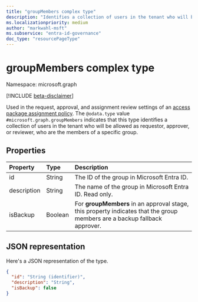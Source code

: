 ```yaml
---
title: "groupMembers complex type"
description: "Identifies a collection of users in the tenant who will be allowed as requestor, approver, or reviewer."
ms.localizationpriority: medium
author: "markwahl-msft"
ms.subservice: "entra-id-governance"
doc_type: "resourcePageType"
---
```


# groupMembers complex type

Namespace: microsoft.graph

[!INCLUDE [beta-disclaimer](../../includes/beta-disclaimer.md)]

Used in the request, approval, and assignment review settings of an [access package assignment policy](accesspackageassignmentpolicy.md). 
The `@odata.type` value `#microsoft.graph.groupMembers` indicates that this type identifies a collection of users in the tenant who will be allowed as requestor, approver, or reviewer, who are the members of a specific group.

## Properties

| Property                     | Type                      | Description |
| :--------------------------- | :------------------------ | :---------- |
| id |String | The ID of the group in Microsoft Entra ID. |
| description |String | The name of the group in Microsoft Entra ID. Read only. |
| isBackup | Boolean | For **groupMembers** in an approval stage, this property indicates that the group members are a backup fallback approver. |

## JSON representation


Here's a JSON representation of the type.

<!-- {
  "blockType": "resource",
  "optionalProperties": [

  ],
  "@odata.type": "microsoft.graph.groupMembers",
  "baseType": "microsoft.graph.userSet"
}-->

```json
{
  "id": "String (identifier)",
  "description": "String",
  "isBackup": false
}
```



<!-- uuid: 16cd6b66-4b1a-43a1-adaf-3a886856ed98
2019-02-04 14:57:30 UTC -->
<!-- {
  "type": "#page.annotation",
  "description": "groupMembers complex type",
  "keywords": "",
  "section": "documentation",
  "tocPath": ""
}-->
